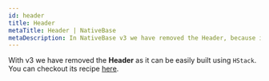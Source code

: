 ```yaml
---
id: header
title: Header
metaTitle: Header | NativeBase
metaDescription: In NativeBase v3 we have removed the Header, because it can be easily built using HStack. Know more about the Header component and check out its recipe in this document.
---
```


With v3 we have removed the **Header** as it can be easily built using `HStack`. You can checkout its recipe [here](/building-app-bar).
